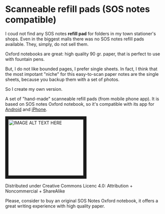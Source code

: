 # Scanneable refill pads (SOS notes compatible)

I coud not find any SOS notes **refill pad** for folders in my town stationer's shops. Even in the biggest malls there was no SOS notes refill pads available. They, simply, do not sell them.

Oxford notebooks are great: high quality 90 gr. paper, that is perfect to use with fountain pens. 

But, I do not like bounded pages, I prefer single sheets.
In fact, I think that the most impotant "niche" for this easy-to-scan paper notes are the single sheets, because you backup them with a set of photos.

So I create my own version.

A set of "hand-made" scanneable refill pads (from mobile phone app).
It is based on SOS notes Oxford notebook, so it's compatible with its app for [Android](https://play.google.com/store/apps/details?id=com.hamelin.sosnotes) and [iPhone](https://itunes.apple.com/es/app/sos-notes-by-oxford-notebooks/id672699449).

<a href="http://www.youtube.com/watch?feature=player_embedded&v=a6DO8N8k5qk
" target="_blank"><img src="http://img.youtube.com/vi/a6DO8N8k5qk/0.jpg" 
alt="IMAGE ALT TEXT HERE" width="240" height="180" border="10" /></a>


Distributed under Creative Commons Licenc 4.0: Attribution + Noncommercial + ShareAlike

Please, consider to buy an original SOS Notes Oxford notebook, it offers a great writing experience with high quality paper.